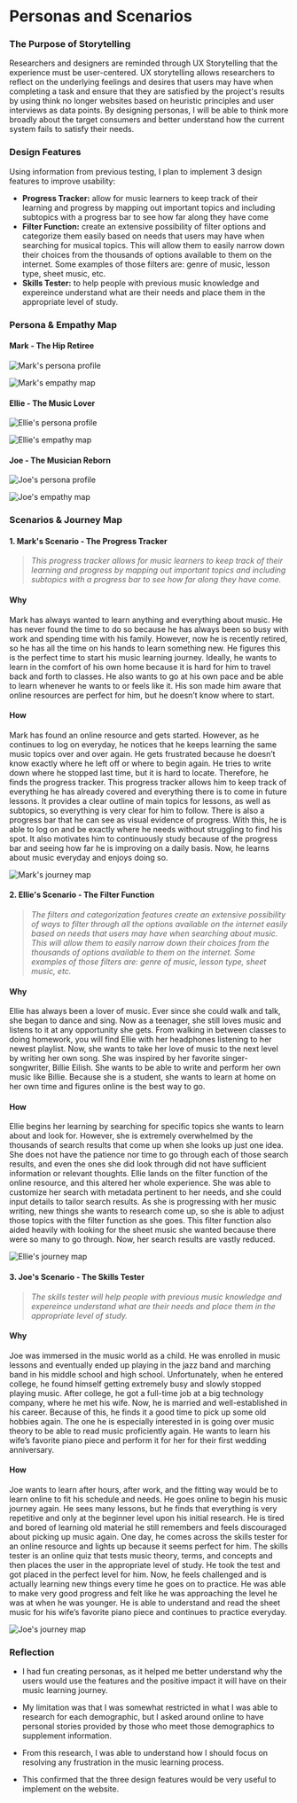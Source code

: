 # Personas and Scenarios

### The Purpose of Storytelling

Researchers and designers are reminded through UX Storytelling that the experience must be user-centered. UX storytelling allows researchers to reflect on the underlying feelings and desires that users may have when completing a task and ensure that they are satisfied by the project's results by using think no longer websites based on heuristic principles and user interviews as data points. By designing personas, I will be able to think more broadly about the target consumers and better understand how the current system fails to satisfy their needs.

### Design Features 

Using information from previous testing, I plan to implement 3 design features to improve usability: 
* **Progress Tracker:** allow for music learners to keep track of their learning and progress by mapping out important topics and including subtopics with a progress bar to see how far along they have come
* **Filter Function:** create an extensive possibility of filter options and categorize them easily based on needs that users may have when searching for musical topics. This will allow them to easily narrow down their choices from the thousands of options available to them on the internet. Some examples of those filters are: genre of music, lesson type, sheet music, etc. 
* **Skills Tester:** to help people with previous music knowledge and expereince understand what are their needs and place them in the appropriate level of study. 

### Persona & Empathy Map

#### Mark - The Hip Retiree
![Mark's persona profile](./1.png)

![Mark's empathy map](./2.png)

#### Ellie - The Music Lover 
![Ellie's persona profile](./4.png)

![Ellie's empathy map](./5.png)

#### Joe - The Musician Reborn
![Joe's persona profile](./7.png)

![Joe's empathy map](./8.png)

### Scenarios & Journey Map

#### 1. Mark's Scenario - The Progress Tracker

> *This progress tracker allows for music learners to keep track of their learning and progress by mapping out important topics and including subtopics with a progress bar to see how far along they have come.*

#### Why
Mark has always wanted to learn anything and everything about music. He has never found the time to do so because he has always been so busy with work and spending time with his family. However, now he is recently retired, so he has all the time on his hands to learn something new. He figures this is the perfect time to start his music learning journey. Ideally, he wants to learn in the comfort of his own home because it is hard for him to travel back and forth to classes. He also wants to go at his own pace and be able to learn whenever he wants to or feels like it. His son made him aware that online resources are perfect for him, but he doesn’t know where to start.

#### How
Mark has found an online resource and gets started. However, as he continues to log on everyday, he notices that he keeps learning the same music topics over and over again. He gets frustrated because he doesn’t know exactly where he left off or where to begin again. He tries to write down where he stopped last time, but it is hard to locate. Therefore, he finds the progress tracker. This progress tracker allows him to keep track of everything he has already covered and everything there is to come in future lessons. It provides a clear outline of main topics for lessons, as well as subtopics, so everything is very clear for him to follow. There is also a progress bar that he can see as visual evidence of progress. With this, he is able to log on and be exactly where he needs without struggling to find his spot. It also motivates him to continuously study because of the progress bar and seeing how far he is improving on a daily basis. Now, he learns about music everyday and enjoys doing so.

![Mark's journey map](./3.png)

#### 2. Ellie's Scenario - The Filter Function

> *The filters and categorization features create an extensive possibility of ways to filter through all the  options available on the internet easily based on needs that users may have when searching about music. This will allow them to easily narrow down their choices from the thousands of options available to them on the internet. Some examples of those filters are: genre of music, lesson type, sheet music, etc.* 

#### Why
Ellie has always been a lover of music. Ever since she could walk and talk, she began to dance and sing. Now as a teenager, she still loves music and listens to it at any opportunity she gets. From walking in between classes to doing homework, you will find Ellie with her headphones listening to her newest playlist. Now, she wants to take her love of music to the next level by writing her own song. She was inspired by her favorite singer-songwriter, Billie Eilish. She wants to be able to write and perform her own music like Billie. Because she is a student, she wants to learn at home on her own time and figures online is the best way to go.

#### How
Ellie begins her learning by searching for specific topics she wants to learn about and look for. However, she is extremely overwhelmed by the thousands of search results that come up when she looks up just one idea. She does not have the patience nor time to go through each of those search results, and even the ones she did look through did not have sufficient information or relevant thoughts. Ellie lands on the filter function of the online resource, and this altered her whole experience. She was able to customize her search with metadata pertinent to her needs, and she could input details to tailor search results. As she is progressing with her music writing, new things she wants to research come up, so she is able to adjust those topics with the filter function as she goes. This filter function also aided heavily with looking for the sheet music she wanted because there were so many to go through. Now, her search results are vastly reduced.

![Ellie's journey map](./6.png)

#### 3. Joe's Scenario - The Skills Tester
 
 > *The skills tester will help people with previous music knowledge and expereince understand what are their needs and place them in the appropriate level of study.*

#### Why
Joe was immersed in the music world as a child. He was enrolled in music lessons and eventually ended up playing in the jazz band and marching band in his middle school and high school. Unfortunately, when he entered college, he found himself getting extremely busy and slowly stopped playing music. After college, he got a full-time job at a big technology company, where he met his wife. Now, he is married and well-established in his career. Because of this, he finds it a good time to pick up some old hobbies again. The one he is especially interested in is going over music theory to be able to read music proficiently again. He wants to learn his wife’s favorite piano piece and perform it for her for their first wedding anniversary.

#### How
Joe wants to learn after hours, after work, and the fitting way would be to learn online to fit his schedule and needs. He goes online to begin his music journey again. He sees many lessons, but he finds that everything is very repetitive and only at the beginner level upon his initial research. He is tired and bored of learning old material he still remembers and feels discouraged about picking up music again. One day, he comes across the skills tester for an online resource and lights up because it seems perfect for him. The skills tester is an online quiz that tests music theory, terms, and concepts and then places the user in the appropriate level of study. He took the test and got placed in the perfect level for him. Now, he feels challenged and is actually learning new things every time he goes on to practice. He was able to make very good progress and felt like he was approaching the level he was at when he was younger. He is able to understand and read the sheet music for his wife’s favorite piano piece and continues to practice everyday.

![Joe's journey map](./9.png)

### Reflection

* I had fun creating personas, as it helped me better understand why the users would use the features and the positive impact it will have on their music learning journey.

* My limitation was that I was somewhat restricted in what I was able to research for each demographic, but I asked around online to have personal stories provided by those who meet those demographics to supplement information.

* From this research, I was able to understand how I should focus on resolving any frustration in the music learning process.

* This confirmed that the three design features would be very useful to implement on the website. 
